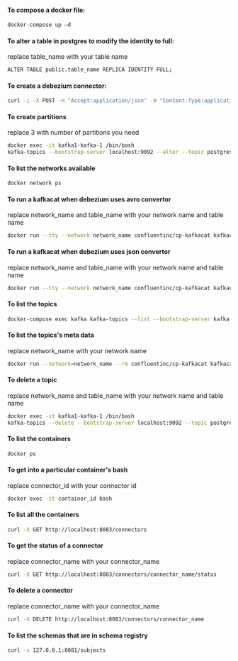 #### To compose a docker file:
```sh
docker-compose up –d
```
#### To alter a table in postgres to modify the identity to full:
replace table_name with your table name
```sh
ALTER TABLE public.table_name REPLICA IDENTITY FULL;
```
#### To create a debezium connector:
```sh
curl -i -X POST -H "Accept:application/json" -H "Content-Type:application/json" 127.0.0.1:8083/connectors/ --data "@debezium.json"
```
#### To create partitions
replace 3 with number of partitions you need
```sh
docker exec -it kafka1-kafka-1 /bin/bash
kafka-topics --bootstrap-server localhost:9092 --alter --topic postgres.public.table_name --partitions 3
```
#### To list the networks available
```sh
docker network ps
```
#### To run a kafkacat when debezium uses avro convertor
replace network_name and table_name with your network name and table name
```sh
docker run --tty --network network_name confluentinc/cp-kafkacat kafkacat -b kafka:9092 -C -s value=avro -r http://schema-registry:8081 -t postgres.public.table_name
```
#### To run a kafkacat when debezium uses json convertor
replace network_name and table_name with your network name and table name
```sh
docker run --tty --network network_name confluentinc/cp-kafkacat kafkacat -b kafka:9092 -C -f '%s\n' -t postgres.public.table_name
```
#### To list the topics
```sh
docker-compose exec kafka kafka-topics --list --bootstrap-server kafka:9092
```
#### To list the topics's meta data
replace network_name with your network name
```sh
docker run --network=network_name --rm confluentinc/cp-kafkacat kafkacat -b kafka:9092 –L
```
#### To delete a topic
replace network_name and table_name with your network name and table name
```sh
docker exec -it kafka1-kafka-1 /bin/bash
kafka-topics --delete --bootstrap-server localhost:9092 --topic postgres.public.table_name
```
#### To list the containers
```sh
docker ps
```
#### To get into a particular container's bash
replace connector_id with your connector id
```sh
docker exec -it container_id bash
```
#### To list all the containers
```sh
curl -X GET http://localhost:8083/connectors
```
#### To get the status of a connector
replace connector_name with your connector_name
```sh
curl -X GET http://localhost:8083/connectors/connector_name/status
```
#### To delete a connector
replace connector_name with your connector_name
```sh
curl -X DELETE http://localhost:8083/connectors/connector_name
```
#### To list the schemas that are in schema registry
```sh
curl -s 127.0.0.1:8081/subjects
```

